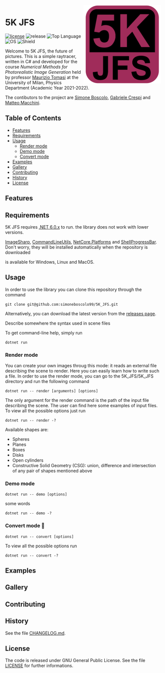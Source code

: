 <img align="right" width="250" src="https://github.com/simoneboscolo99/5K_JFS/blob/master/FinalLogo.png"/>

# 5K JFS

[![license](https://img.shields.io/github/license/simoneboscolo99/5K_JFS?color=red)](./LICENSE)
![release](https://img.shields.io/github/v/release/simoneboscolo99/5K_JFS?color=brightgreen)
![Top Language](https://img.shields.io/github/languages/top/simoneboscolo99/5K_JFS)
![OS](https://img.shields.io/badge/OS-Linux%20%7C%20MacOS%20%7C%20Windows-yellow)
![Shield](https://img.shields.io/badge/build-passing-brightgreen.svg)


Welcome to 5K JFS, the future of pictures. This is a simple raytracer, written in C# and developed for the course _Numerical Methods for Photorealistic Image Generation_ held by professor [Maurizio Tomasi][1] at the University of Milan, Physics Department (Academic Year 2021-2022).

The contibutors to the project are [Simone Boscolo][2], [Gabriele Crespi][3] and [Matteo Macchini][4].

## Table of Contents

- [Features](#features)
- [Requirements](#requirements)
- [Usage](#usage)
    - [Render mode](#render-mode)
    - [Demo mode](#demo-mode)
    - [Convert mode](#convert-mode)
- [Examples](#examples)
- [Gallery](#gallery)
- [Contributing](#contributing)
- [History](#history)
- [License](#license)

## Features

## Requirements

5K JFS requires [.NET 6.0.x](https://dotnet.microsoft.com/en-us/download/dotnet/6.0) to run. the library does not work with lower versions.

[ImageSharp](https://www.nuget.org/packages/SixLabors.ImageSharp/2.1.1), [CommandLineUtils](https://www.nuget.org/packages/Microsoft.Extensions.CommandLineUtils), [NetCore.Platforms](https://www.nuget.org/packages/Microsoft.NETCore.Platforms/7.0.0-preview.3.22175.4) and [ShellProgressBar](https://www.nuget.org/packages/ShellProgressBar/). Don't worry, they will be installed automatically when the repository is downloaded

is available for Windows, Linux and MacOS.

## Usage

In order to use the library you can clone this repository through the command

    git clone git@github.com:simoneboscolo99/5K_JFS.git
    
Alternatively, you can download the latest version from the [releases page](https://github.com/simoneboscolo99/5K_JFS/releases).

Describe somewhere the syntax used in scene files

To get command-line help, simply run

    dotnet run

### Render mode

You can create your own images throug this mode: it reads an external file describing the scene to render. Here you can easily learn how to write such a file. In order to use the render mode, you can go to the 5K_JFS/5K_JFS directory and run the following command

    dotnet run -- render [arguments] [options]
    
The only argument for the render command is the path of the input file describing the scene. The user can find here some examples of input files. To view all the possible options just run
    
    dotnet run -- render -?
    
Available shapes are:
- Spheres
- Planes
- Boxes
- Disks
- Open cylinders
- Constructive Solid Geometry (CSG): union, difference and intersection of any pair of shapes mentioned above

    

### Demo mode

    dotnet run -- demo [options]
    
some words
    
    dotnet run -- demo -?

### Convert mode 🔄

    dotnet run -- convert [options]
    
To view all the possible options run
    
    dotnet run -- convert -?
    
   
## Examples

## Gallery

## Contributing

## History
See the file [CHANGELOG.md](./CHANGELOG.md).

## License
The code is released under GNU General Public License. See the file [LICENSE](./LICENSE) for further informations.

[1]: https://github.com/ziotom78
[2]: https://github.com/simoneboscolo99
[3]: https://github.com/GabrieleCrespi
[4]: https://github.com/MatteoMacchini
